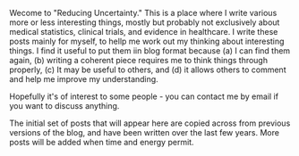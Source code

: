 Wecome to "Reducing Uncertainty."
This is a place where I write various more or less interesting things, mostly but probably not exclusively about medical statistics, clinical trials, and evidence in healthcare. I write these posts mainly for myself, to hellp me work out my thinking  about interesting things. I find it useful to put them iin blog format because (a) I can find them again, (b) writing a coherent piece requires me to think things through  properly, (c) It may be useful to others, and (d) it allows others to comment and help me improve my understanding.

Hopefully it's of interest to some people - you can contact me by email if you want to discuss anything.

The initial set of posts that will appear here are copied across from previous versions of the blog, and have been written over the last few years. More posts will be added when time and energy permit.
